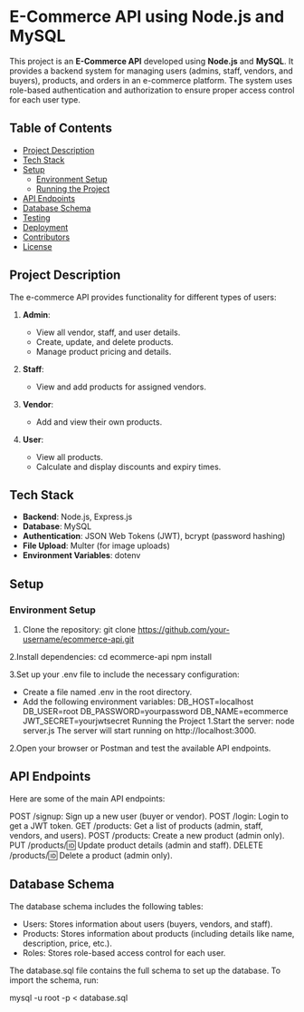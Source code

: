 # E-Commerce API using Node.js and MySQL

This project is an **E-Commerce API** developed using **Node.js** and **MySQL**. It provides a backend system for managing users (admins, staff, vendors, and buyers), products, and orders in an e-commerce platform. The system uses role-based authentication and authorization to ensure proper access control for each user type.

## Table of Contents

- [Project Description](#project-description)
- [Tech Stack](#tech-stack)
- [Setup](#setup)
  - [Environment Setup](#environment-setup)
  - [Running the Project](#running-the-project)
- [API Endpoints](#api-endpoints)
- [Database Schema](#database-schema)
- [Testing](#testing)
- [Deployment](#deployment)
- [Contributors](#contributors)
- [License](#license)

## Project Description

The e-commerce API provides functionality for different types of users:

1. **Admin**:
   - View all vendor, staff, and user details.
   - Create, update, and delete products.
   - Manage product pricing and details.

2. **Staff**:
   - View and add products for assigned vendors.

3. **Vendor**:
   - Add and view their own products.

4. **User**:
   - View all products.
   - Calculate and display discounts and expiry times.

## Tech Stack

- **Backend**: Node.js, Express.js
- **Database**: MySQL
- **Authentication**: JSON Web Tokens (JWT), bcrypt (password hashing)
- **File Upload**: Multer (for image uploads)
- **Environment Variables**: dotenv

## Setup

### Environment Setup

1. Clone the repository:
   git clone https://github.com/your-username/ecommerce-api.git

2.Install dependencies:
  cd ecommerce-api
  npm install

3.Set up your .env file to include the necessary configuration:
  - Create a file named .env in the root directory.
  - Add the following environment variables:
      DB_HOST=localhost
      DB_USER=root
      DB_PASSWORD=yourpassword
      DB_NAME=ecommerce
      JWT_SECRET=yourjwtsecret
Running the Project
  1.Start the server:
    node server.js
    The server will start running on http://localhost:3000.

  2.Open your browser or Postman and test the available API endpoints.

## API Endpoints
 Here are some of the main API endpoints:

POST /signup: Sign up a new user (buyer or vendor).
POST /login: Login to get a JWT token.
GET /products: Get a list of products (admin, staff, vendors, and users).
POST /products: Create a new product (admin only).
PUT /products/:id: Update product details (admin and staff).
DELETE /products/:id: Delete a product (admin only).

## Database Schema
 The database schema includes the following tables:

  - Users: Stores information about users (buyers, vendors, and staff).
  - Products: Stores information about products (including details like name, description, price, etc.).
  - Roles: Stores role-based access control for each user.

The database.sql file contains the full schema to set up the database. To import the schema, run:

  mysql -u root -p < database.sql
